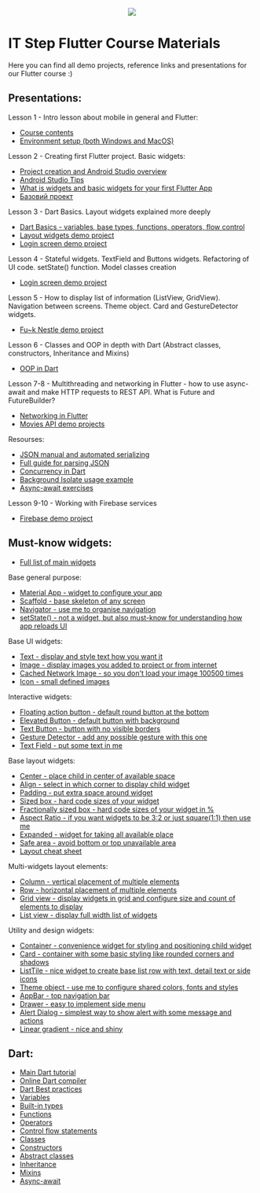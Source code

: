 <p align="center">
    <img src="https://user-images.githubusercontent.com/13054026/136661130-05412280-68e7-4135-9798-5c13299c4c26.png">
</p>

# IT Step Flutter Course Materials

Here you can find all demo projects, reference links and presentations for our Flutter course :)

## Presentations:
Lesson 1 - Intro lesson about mobile in general and Flutter: 
- [Course contents](https://github.com/AndyStef/FlutterITStepCourse/blob/main/%D0%9F%D1%80%D0%B5%D0%B7%D0%B5%D0%BD%D1%82%D0%B0%D1%86%D1%96%D1%97/%D0%9F%D1%80%D0%BE%20Flutter%20%D0%BA%D1%83%D1%80%D1%81.pdf)
- [Environment setup (both Windows and MacOS)](https://github.com/AndyStef/FlutterITStepCourse/blob/main/Dev%20Environment%20Setup.md)

Lesson 2 - Creating first Flutter project. Basic widgets: 
- [Project creation and Android Studio overview](https://github.com/AndyStef/FlutterITStepCourse/blob/main/%D0%9F%D1%80%D0%B5%D0%B7%D0%B5%D0%BD%D1%82%D0%B0%D1%86%D1%96%D1%97/Project%20creation%20and%20Android%20Studio%20overview.pdf)
- [Android Studio Tips](https://github.com/AndyStef/FlutterITStepCourse/blob/main/%D0%9F%D1%80%D0%B5%D0%B7%D0%B5%D0%BD%D1%82%D0%B0%D1%86%D1%96%D1%97/Android%20Studio%20Tips.pdf)
- [What is widgets and basic widgets for your first Flutter App](https://github.com/AndyStef/FlutterITStepCourse/blob/main/%D0%9F%D1%80%D0%B5%D0%B7%D0%B5%D0%BD%D1%82%D0%B0%D1%86%D1%96%D1%97/What%20is%20widget%3F%20Basic%20widgets.pdf)
- [Базовий проект](https://github.com/AndyStef/FlutterITStepCourse/tree/main/demo_projects/first_flutter_demo)

Lesson 3 - Dart Basics. Layout widgets explained more deeply
- [Dart Basics - variables, base types, functions, operators, flow control](https://github.com/AndyStef/FlutterITStepCourse/blob/main/%D0%9F%D1%80%D0%B5%D0%B7%D0%B5%D0%BD%D1%82%D0%B0%D1%86%D1%96%D1%97/Dart%20intro%2C%20layout%20widgets%20combined%2C%20writing%20logic.pdf)
- [Layout widgets demo project](https://github.com/AndyStef/FlutterITStepCourse/tree/main/demo_projects/layout_elements_demo)
- [Login screen demo project](https://github.com/AndyStef/FlutterITStepCourse/tree/main/demo_projects/login_screen_demo)

Lesson 4 - Stateful widgets. TextField and Buttons widgets. Refactoring of UI code. setState() function. Model classes creation 
- [Login screen demo project](https://github.com/AndyStef/FlutterITStepCourse/tree/main/demo_projects/login_screen_demo)

Lesson 5 - How to display list of information (ListView, GridView). Navigation between screens. Theme object. Card and GestureDetector widgets.
- [Fu~k Nestle demo project](https://github.com/AndyStef/FlutterITStepCourse/tree/main/demo_projects/nestle_follow_russian_warship)

Lesson 6 - Classes and OOP in depth with Dart (Abstract classes, constructors, Inheritance and Mixins)
- [OOP in Dart](https://github.com/AndyStef/FlutterITStepCourse/blob/main/%D0%9F%D1%80%D0%B5%D0%B7%D0%B5%D0%BD%D1%82%D0%B0%D1%86%D1%96%D1%97/OOP%20in%20Dart.pdf)

Lesson 7-8 - Multithreading and networking in Flutter - how to use async-await and make HTTP requests to REST API. What is Future and FutureBuilder?
- [Networking in Flutter](https://github.com/AndyStef/FlutterITStepCourse/blob/main/%D0%9F%D1%80%D0%B5%D0%B7%D0%B5%D0%BD%D1%82%D0%B0%D1%86%D1%96%D1%97/Networking%20in%20Flutter.pdf)
- [Movies API demo projects](https://github.com/AndyStef/FlutterITStepCourse/tree/main/demo_projects/movies_api_app)

Resourses: 
- [JSON manual and automated serializing](https://docs.flutter.dev/development/data-and-backend/json)
- [Full guide for parsing JSON](https://codewithandrea.com/articles/parse-json-dart)
- [Concurrency in Dart](https://dart.dev/guides/language/concurrency)
- [Background Isolate usage example](https://docs.flutter.dev/cookbook/networking/background-parsing)
- [Async-await exercises](https://dart.dev/codelabs/async-await)

Lesson 9-10 - Working with Firebase services
- [Firebase demo project](https://github.com/AndyStef/FlutterITStepCourse/tree/main/demo_projects/firebase_demo_app)


## Must-know widgets:
- [Full list of main widgets](https://docs.flutter.dev/development/ui/widgets)

Base general purpose:
- [Material App - widget to configure your app](https://api.flutter.dev/flutter/material/MaterialApp-class.html)
- [Scaffold - base skeleton of any screen](https://api.flutter.dev/flutter/material/Scaffold-class.html)
- [Navigator - use me to organise navigation](https://docs.flutter.dev/cookbook/navigation/navigation-basics)
- [setState() - not a widget, but also must-know for understanding how app reloads UI](https://api.flutter.dev/flutter/widgets/State/setState.html)

Base UI widgets:
- [Text - display and style text how you want it](https://api.flutter.dev/flutter/widgets/Text-class.html)
- [Image - display images you added to project or from internet](https://api.flutter.dev/flutter/widgets/Image-class.html)
- [Cached Network Image - so you don't load your image 100500 times](https://www.youtube.com/watch?v=fnHr_rsQwDA&list=PLjxrf2q8roU23XGwz3Km7sQZFTdB996iG&index=7)
- [Icon - small defined images](https://api.flutter.dev/flutter/widgets/Icon-class.html)

Interactive widgets: 
- [Floating action button - default round button at the bottom](https://api.flutter.dev/flutter/material/FloatingActionButton-class.html)
- [Elevated Button - default button with background](https://api.flutter.dev/flutter/material/ElevatedButton-class.html)
- [Text Button - button with no visible borders](https://api.flutter.dev/flutter/material/TextButton-class.html)
- [Gesture Detector - add any possible gesture with this one](https://api.flutter.dev/flutter/widgets/GestureDetector-class.html)
- [Text Field - put some text in me](https://api.flutter.dev/flutter/material/TextField-class.html)

Base layout widgets:
- [Center - place child in center of available space](https://api.flutter.dev/flutter/widgets/Center-class.html)
- [Align - select in which corner to display child widget](https://api.flutter.dev/flutter/widgets/Align-class.html)
- [Padding - put extra space around widget](https://api.flutter.dev/flutter/widgets/Padding-class.html)
- [Sized box - hard code sizes of your widget](https://api.flutter.dev/flutter/widgets/SizedBox-class.html)
- [Fractionally sized box - hard code sizes of your widget in %](https://api.flutter.dev/flutter/widgets/FractionallySizedBox-class.html)
- [Aspect Ratio - if you want widgets to be 3:2 or just square(1:1) then use me](https://api.flutter.dev/flutter/widgets/AspectRatio-class.html)
- [Expanded - widget for taking all available place](https://api.flutter.dev/flutter/widgets/Expanded-class.html)
- [Safe area - avoid bottom or top unavailable area](https://api.flutter.dev/flutter/widgets/SafeArea-class.html)
- [Layout cheat sheet](https://medium.com/flutter-community/flutter-layout-cheat-sheet-5363348d037e)

Multi-widgets layout elements: 
- [Column - vertical placement of multiple elements](https://api.flutter.dev/flutter/widgets/Column-class.html)
- [Row - horizontal placement of multiple elements](https://api.flutter.dev/flutter/widgets/Row-class.html)
- [Grid view - display widgets in grid and configure size and count of elements to display](https://api.flutter.dev/flutter/widgets/GridView-class.html)
- [List view - display full width list of widgets ](https://api.flutter.dev/flutter/widgets/ListView-class.html)

Utility and design widgets: 
- [Container - convenience widget for styling and positioning child widget](https://api.flutter.dev/flutter/widgets/Container-class.html)
- [Card - container with some basic styling like rounded corners and shadows](https://api.flutter.dev/flutter/material/Card-class.html)
- [ListTile - nice widget to create base list row with text, detail text or side icons](https://api.flutter.dev/flutter/material/ListTile-class.html)
- [Theme object - use me to configure shared colors, fonts and styles](https://docs.flutter.dev/cookbook/design/themes)
- [AppBar - top navigation bar](https://api.flutter.dev/flutter/material/AppBar-class.html)
- [Drawer - easy to implement side menu](https://api.flutter.dev/flutter/material/Drawer-class.html)
- [Alert Dialog - simplest way to show alert with some message and actions](https://api.flutter.dev/flutter/material/AlertDialog-class.html)
- [Linear gradient - nice and shiny](https://api.flutter.dev/flutter/painting/LinearGradient-class.html)

## Dart:
- [Main Dart tutorial](https://dart.dev/guides/language/language-tour)
- [Online Dart compiler](https://dartpad.dev/)
- [Dart Best practices](https://dart.dev/guides/language/effective-dart)
- [Variables](https://dart.dev/guides/language/language-tour#variables)
- [Built-in types](https://dart.dev/guides/language/language-tour#built-in-types)
- [Functions](https://dart.dev/guides/language/language-tour#functions)
- [Operators](https://dart.dev/guides/language/language-tour#operators)
- [Control flow statements](https://dart.dev/guides/language/language-tour#control-flow-statements)
- [Classes](https://dart.dev/guides/language/language-tour#classes)
- [Constructors](https://dart.dev/guides/language/language-tour#constructors)
- [Abstract classes](https://dart.dev/guides/language/language-tour#abstract-classes)
- [Inheritance](https://dart.dev/guides/language/language-tour#extending-a-class)
- [Mixins](https://dart.dev/guides/language/language-tour#adding-features-to-a-class-mixins)
- [Async-await](https://dart.dev/guides/language/language-tour#asynchrony-support)
